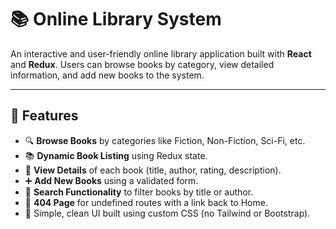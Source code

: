 # 📚 Online Library System

An interactive and user-friendly online library application built with **React** and **Redux**. Users can browse books by category, view detailed information, and add new books to the system.

---

## 🚀 Features

- 🔍 **Browse Books** by categories like Fiction, Non-Fiction, Sci-Fi, etc.
- 📚 **Dynamic Book Listing** using Redux state.
- 📖 **View Details** of each book (title, author, rating, description).
- ➕ **Add New Books** using a validated form.
- 🧠 **Search Functionality** to filter books by title or author.
- 🚧 **404 Page** for undefined routes with a link back to Home.
- 🎨 Simple, clean UI built using custom CSS (no Tailwind or Bootstrap).